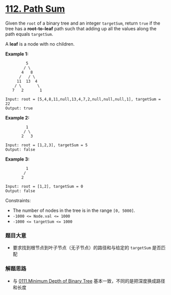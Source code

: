 # [112. Path Sum](https://leetcode.com/problems/path-sum/)

Given the `root` of a binary tree and an integer `targetSum`, return `true` if
the tree has a **root-to-leaf** path such that adding up all the values along
the path equals `targetSum`.

A **leaf** is a node with no children.

**Example 1:**

```
         5
        / \
       4   8
      /   / \
     11  13  4
    / \       \
   7   2       1

Input: root = [5,4,8,11,null,13,4,7,2,null,null,null,1], targetSum = 22
Output: true
```

**Example 2:**

```
         1
        / \
       2   3

Input: root = [1,2,3], targetSum = 5
Output: false
```

**Example 3:**

```
         1
        /
       2

Input: root = [1,2], targetSum = 0
Output: false
```

Constraints:

- The number of nodes in the tree is in the range `[0, 5000]`.
- `-1000 <= Node.val <= 1000`
- `-1000 <= targetSum <= 1000`

### 题目大意

- 要求找到根节点到叶子节点（无子节点）的路径和与给定的 `targetSum` 是否匹配

### 解题思路

- 与 [0111.Minimum Depth of Binary Tree](https://github.com/rosenlo/leetcode/tree/master/topics/0111.MinimumDepthOfBinaryTree) 基本一致，不同的是把深度换成路径和长度
